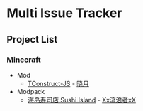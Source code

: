 # Multi Issue Tracker

## Project List

### Minecraft

- Mod
  - [TConstruct-JS](https://github.com/Mango-Minecraft-Project/Multi-Issue-Tracker/issues?q=label%3ATConstruct-JS%20) - [晓月](https://www.mcmod.cn/author/29574.html)
- Modpack
  - [海岛寿司店 Sushi Island](https://github.com/Mango-Minecraft-Project/Multi-Issue-Tracker/issues?q=label%3ATConstruct-JS%20) - [Xx流浪者xX](https://www.mcmod.cn/author/32344.html)
